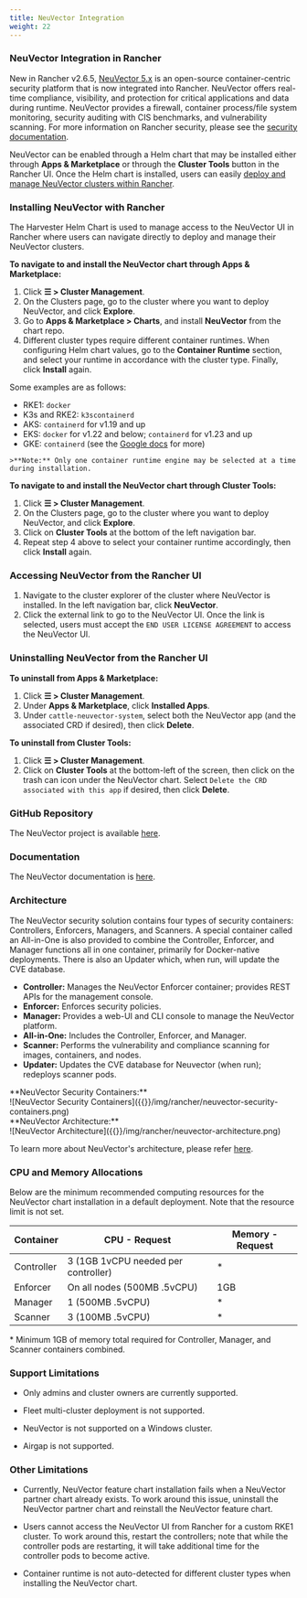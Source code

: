 ```yaml
---
title: NeuVector Integration
weight: 22
---
```


### NeuVector Integration in Rancher

New in Rancher v2.6.5, [NeuVector 5.x](https://open-docs.neuvector.com/) is an open-source container-centric security platform that is now integrated into Rancher. NeuVector offers real-time compliance, visibility, and protection for critical applications and data during runtime. NeuVector provides a firewall, container process/file system monitoring, security auditing with CIS benchmarks, and vulnerability scanning. For more information on Rancher security, please see the [security documentation]({{<baseurl>}}/rancher/v2.6/en/security/).

NeuVector can be enabled through a Helm chart that may be installed either through **Apps & Marketplace** or through the **Cluster Tools** button in the Rancher UI. Once the Helm chart is installed, users can easily [deploy and manage NeuVector clusters within Rancher](https://open-docs.neuvector.com/deploying/rancher#deploy-and-manage-neuvector-through-rancher-apps-marketplace).

### Installing NeuVector with Rancher

The Harvester Helm Chart is used to manage access to the NeuVector UI in Rancher where users can navigate directly to deploy and manage their NeuVector clusters. 

**To navigate to and install the NeuVector chart through Apps & Marketplace:**

1. Click **☰ > Cluster Management**.
1. On the Clusters page, go to the cluster where you want to deploy NeuVector, and click **Explore**.
1. Go to **Apps & Marketplace > Charts**, and install **NeuVector** from the chart repo. 
1. Different cluster types require different container runtimes. When configuring Helm chart values, go to the **Container Runtime** section, and select your runtime in accordance with the cluster type. Finally, click **Install** again.

Some examples are as follows:

   - RKE1: `docker`
   - K3s and RKE2: `k3scontainerd`
   - AKS: `containerd` for v1.19 and up
   - EKS: `docker` for v1.22 and below; `containerd` for v1.23 and up
   - GKE: `containerd` (see the [Google docs](https://cloud.google.com/kubernetes-engine/docs/concepts/using-containerd) for more)

    >**Note:** Only one container runtime engine may be selected at a time during installation.

**To navigate to and install the NeuVector chart through Cluster Tools:**

1. Click **☰ > Cluster Management**.
1. On the Clusters page, go to the cluster where you want to deploy NeuVector, and click **Explore**.
1. Click on **Cluster Tools** at the bottom of the left navigation bar.
1. Repeat step 4 above to select your container runtime accordingly, then click **Install** again.

### Accessing NeuVector from the Rancher UI

1. Navigate to the cluster explorer of the cluster where NeuVector is installed. In the left navigation bar, click **NeuVector**.
1. Click the external link to go to the NeuVector UI. Once the link is selected, users must accept the `END USER LICENSE AGREEMENT` to access the NeuVector UI.

### Uninstalling NeuVector from the Rancher UI

**To uninstall from Apps & Marketplace:**

1. Click **☰ > Cluster Management**.
1. Under **Apps & Marketplace**, click **Installed Apps**.
1. Under `cattle-neuvector-system`, select both the NeuVector app (and the associated CRD if desired), then click **Delete**.

**To uninstall from Cluster Tools:**

1. Click **☰ > Cluster Management**.
1. Click on **Cluster Tools** at the bottom-left of the screen, then click on the trash can icon under the NeuVector chart. Select `Delete the CRD associated with this app` if desired, then click **Delete**.

### GitHub Repository

The NeuVector project is available [here](https://github.com/neuvector/neuvector).

### Documentation

The NeuVector documentation is [here](https://open-docs.neuvector.com/).

### Architecture

The NeuVector security solution contains four types of security containers: Controllers, Enforcers, Managers, and Scanners. A special container called an All-in-One is also provided to combine the Controller, Enforcer, and Manager functions all in one container, primarily for Docker-native deployments. There is also an Updater which, when run, will update the CVE database.

- **Controller:** Manages the NeuVector Enforcer container; provides REST APIs for the management console.
- **Enforcer:** Enforces security policies.
- **Manager:** Provides a web-UI and CLI console to manage the NeuVector platform.
- **All-in-One:** Includes the Controller, Enforcer, and Manager.
- **Scanner:** Performs the vulnerability and compliance scanning for images, containers, and nodes.
- **Updater:** Updates the CVE database for Neuvector (when run); redeploys scanner pods.

<figcaption>**NeuVector Security Containers:**</figcaption>
![NeuVector Security Containers]({{<baseurl>}}/img/rancher/neuvector-security-containers.png)

<figcaption>**NeuVector Architecture:**</figcaption>
![NeuVector Architecture]({{<baseurl>}}/img/rancher/neuvector-architecture.png)

To learn more about NeuVector's architecture, please refer [here](https://open-docs.neuvector.com/basics/overview#architecture).

### CPU and Memory Allocations

Below are the minimum recommended computing resources for the NeuVector chart installation in a default deployment. Note that the resource limit is not set.

| Container   |   CPU - Request  |   Memory - Request  |
|------------|--------|---------|
| Controller   |  3 (1GB 1vCPU needed per controller) | *
| Enforcer     |  On all nodes (500MB .5vCPU) | 1GB
| Manager      |  1 (500MB .5vCPU) | *
| Scanner      |  3 (100MB .5vCPU) | *

\* Minimum 1GB of memory total required for Controller, Manager, and Scanner containers combined.


### Support Limitations

* Only admins and cluster owners are currently supported.

* Fleet multi-cluster deployment is not supported.

* NeuVector is not supported on a Windows cluster.

* Airgap is not supported.

### Other Limitations

* Currently, NeuVector feature chart installation fails when a NeuVector partner chart already exists. To work around this issue, uninstall the NeuVector partner chart and reinstall the NeuVector feature chart.

* Users cannot access the NeuVector UI from Rancher for a custom RKE1 cluster. To work around this, restart the controllers; note that while the controller pods are restarting, it will take additional time for the controller pods to become active.

* Container runtime is not auto-detected for different cluster types when installing the NeuVector chart.

